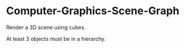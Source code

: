 # Computer-Graphics-Scene-Graph

Render a 3D scene using cubes.

At least 3 objects must be in a hierarchy.
